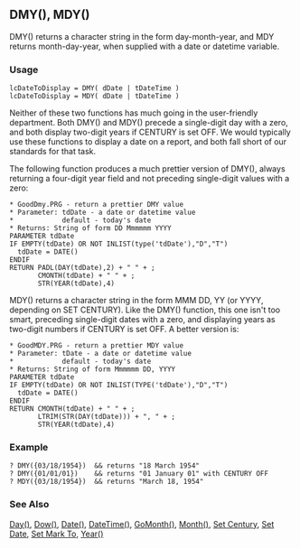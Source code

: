 ## DMY(), MDY()

DMY() returns a character string in the form day-month-year, and MDY returns month-day-year, when supplied with a date or datetime variable.

### Usage

```foxpro
lcDateToDisplay = DMY( dDate | tDateTime )
lcDateToDisplay = MDY( dDate | tDateTime )
```

Neither of these two functions has much going in the user-friendly department. Both DMY() and MDY() precede a single-digit day with a zero, and both display two-digit years if CENTURY is set OFF. We would typically use these functions to display a date on a report, and both fall short of our standards for that task. 

The following function produces a much prettier version of DMY(), always returning a four-digit year field and not preceding single-digit values with a zero:

```foxpro
* GoodDmy.PRG - return a prettier DMY value
* Parameter: tdDate - a date or datetime value
*            default - today's date
* Returns: String of form DD Mmmmmm YYYY
PARAMETER tdDate
IF EMPTY(tdDate) OR NOT INLIST(type('tdDate'),"D","T")
  tdDate = DATE()
ENDIF
RETURN PADL(DAY(tdDate),2) + " " + ;
       CMONTH(tdDate) + " " + ;
       STR(YEAR(tdDate),4)
```
MDY() returns a character string in the form MMM DD, YY (or YYYY, depending on SET CENTURY). Like the DMY() function, this one isn't too smart, preceding single-digit dates with a zero, and displaying years as two-digit numbers if CENTURY is set OFF. A better version is:

```foxpro
* GoodMDY.PRG - return a prettier MDY value
* Parameter: tDate - a date or datetime value
*            default - today's date
* Returns: String of form Mmmmmm DD, YYYY
PARAMETER tdDate
IF EMPTY(tdDate) OR NOT INLIST(TYPE('tdDate'),"D","T")
  tdDate = DATE()
ENDIF
RETURN CMONTH(tdDate) + " " + ;
       LTRIM(STR(DAY(tdDate))) + ", " + ;
       STR(YEAR(tdDate),4)
```
### Example

```foxpro
? DMY({03/18/1954})  && returns "18 March 1954"
? DMY({01/01/01})    && returns "01 January 01" with CENTURY OFF
? MDY({03/18/1954})  && returns "March 18, 1954"
```
### See Also

[Day()](s4g030.md), [Dow()](s4g288.md), [Date()](s4g031.md), [DateTime()](s4g031.md), [GoMonth()](s4g033.md), [Month()](s4g030.md), [Set Century](s4g035.md), [Set Date](s4g035.md), [Set Mark To](s4g035.md), [Year()](s4g030.md)